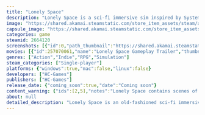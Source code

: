 ```yaml
---
title: "Lonely Space"
description: "Lonely Space is a sci-fi immersive sim inspired by System Shock 2, Dead Space and Prey. You find yourself awakened from hibernation in the docking bay of the Cassiopeia Space Station. The rest of the crew vanished a long time ago. You need to find them and unravel the secrets of Cassiopeia Station."
image: "https://shared.akamai.steamstatic.com/store_item_assets/steam/apps/2664120/header.jpg?t=1730454176"
capsule_image: "https://shared.akamai.steamstatic.com/store_item_assets/steam/apps/2664120/capsule_231x87.jpg?t=1730454176"
categories: game
steamid: 2664120
screenshots: [{"id":0,"path_thumbnail":"https://shared.akamai.steamstatic.com/store_item_assets/steam/apps/2664120/ss_f51b8106601120e25df177f6ed45567f406f68ac.600x338.jpg?t=1730454176","path_full":"https://shared.akamai.steamstatic.com/store_item_assets/steam/apps/2664120/ss_f51b8106601120e25df177f6ed45567f406f68ac.1920x1080.jpg?t=1730454176"},{"id":1,"path_thumbnail":"https://shared.akamai.steamstatic.com/store_item_assets/steam/apps/2664120/ss_d24cda929df2beded294f7674701847fa57e0814.600x338.jpg?t=1730454176","path_full":"https://shared.akamai.steamstatic.com/store_item_assets/steam/apps/2664120/ss_d24cda929df2beded294f7674701847fa57e0814.1920x1080.jpg?t=1730454176"},{"id":2,"path_thumbnail":"https://shared.akamai.steamstatic.com/store_item_assets/steam/apps/2664120/ss_fcda4819ea7603b197ae468bf146a0180a932ea3.600x338.jpg?t=1730454176","path_full":"https://shared.akamai.steamstatic.com/store_item_assets/steam/apps/2664120/ss_fcda4819ea7603b197ae468bf146a0180a932ea3.1920x1080.jpg?t=1730454176"},{"id":3,"path_thumbnail":"https://shared.akamai.steamstatic.com/store_item_assets/steam/apps/2664120/ss_526db42104c147a689a74d681eecb84fd1de5d05.600x338.jpg?t=1730454176","path_full":"https://shared.akamai.steamstatic.com/store_item_assets/steam/apps/2664120/ss_526db42104c147a689a74d681eecb84fd1de5d05.1920x1080.jpg?t=1730454176"},{"id":4,"path_thumbnail":"https://shared.akamai.steamstatic.com/store_item_assets/steam/apps/2664120/ss_7ca32aae8bcdba45fe7ebe9216744f05db0ee24f.600x338.jpg?t=1730454176","path_full":"https://shared.akamai.steamstatic.com/store_item_assets/steam/apps/2664120/ss_7ca32aae8bcdba45fe7ebe9216744f05db0ee24f.1920x1080.jpg?t=1730454176"},{"id":5,"path_thumbnail":"https://shared.akamai.steamstatic.com/store_item_assets/steam/apps/2664120/ss_56ebb0c80a29937edf6bc60951704e7c35816e5e.600x338.jpg?t=1730454176","path_full":"https://shared.akamai.steamstatic.com/store_item_assets/steam/apps/2664120/ss_56ebb0c80a29937edf6bc60951704e7c35816e5e.1920x1080.jpg?t=1730454176"},{"id":6,"path_thumbnail":"https://shared.akamai.steamstatic.com/store_item_assets/steam/apps/2664120/ss_507455cc08137336c1605f3a1fa2a577a479d4e0.600x338.jpg?t=1730454176","path_full":"https://shared.akamai.steamstatic.com/store_item_assets/steam/apps/2664120/ss_507455cc08137336c1605f3a1fa2a577a479d4e0.1920x1080.jpg?t=1730454176"},{"id":7,"path_thumbnail":"https://shared.akamai.steamstatic.com/store_item_assets/steam/apps/2664120/ss_c5d99c132c2129d352505bdaa31f741131ac21ec.600x338.jpg?t=1730454176","path_full":"https://shared.akamai.steamstatic.com/store_item_assets/steam/apps/2664120/ss_c5d99c132c2129d352505bdaa31f741131ac21ec.1920x1080.jpg?t=1730454176"},{"id":8,"path_thumbnail":"https://shared.akamai.steamstatic.com/store_item_assets/steam/apps/2664120/ss_ef0212624deafdb0426e491bcfb45e80f0c7c605.600x338.jpg?t=1730454176","path_full":"https://shared.akamai.steamstatic.com/store_item_assets/steam/apps/2664120/ss_ef0212624deafdb0426e491bcfb45e80f0c7c605.1920x1080.jpg?t=1730454176"},{"id":9,"path_thumbnail":"https://shared.akamai.steamstatic.com/store_item_assets/steam/apps/2664120/ss_e55060aada6708d84d1da3212a919c95fab4d1db.600x338.jpg?t=1730454176","path_full":"https://shared.akamai.steamstatic.com/store_item_assets/steam/apps/2664120/ss_e55060aada6708d84d1da3212a919c95fab4d1db.1920x1080.jpg?t=1730454176"},{"id":10,"path_thumbnail":"https://shared.akamai.steamstatic.com/store_item_assets/steam/apps/2664120/ss_3460a3e67bf9515f67c34a9099948503a0074cef.600x338.jpg?t=1730454176","path_full":"https://shared.akamai.steamstatic.com/store_item_assets/steam/apps/2664120/ss_3460a3e67bf9515f67c34a9099948503a0074cef.1920x1080.jpg?t=1730454176"},{"id":11,"path_thumbnail":"https://shared.akamai.steamstatic.com/store_item_assets/steam/apps/2664120/ss_b41becbb3c979c1482fe36d0a2f469a3860f5bbb.600x338.jpg?t=1730454176","path_full":"https://shared.akamai.steamstatic.com/store_item_assets/steam/apps/2664120/ss_b41becbb3c979c1482fe36d0a2f469a3860f5bbb.1920x1080.jpg?t=1730454176"}]
movies: [{"id":257070061,"name":"Lonely Space Gameplay Trailer","thumbnail":"https://shared.akamai.steamstatic.com/store_item_assets/steam/apps/257070061/e62cc063edba373b513f5f1a64e60928fa9306c6/movie_600x337.jpg?t=1730454161","webm":{"480":"http://video.akamai.steamstatic.com/store_trailers/257070061/movie480_vp9.webm?t=1730454161","max":"http://video.akamai.steamstatic.com/store_trailers/257070061/movie_max_vp9.webm?t=1730454161"},"mp4":{"480":"http://video.akamai.steamstatic.com/store_trailers/257070061/movie480.mp4?t=1730454161","max":"http://video.akamai.steamstatic.com/store_trailers/257070061/movie_max.mp4?t=1730454161"},"highlight":true}]
genres: ["Action","Indie","RPG","Simulation"]
steam_categories: ["Single-player"]
platforms: {"windows":true,"mac":false,"linux":false}
developers: ["HC-Games"]
publishers: ["HC-Games"]
release_date: {"coming_soon":true,"date":"Coming soon"}
content_warning: {"ids":[2,5],"notes":"Lonely Space contains scenes of violence and gore toward humanoid enemies. Lonely Space also has terrifying scenes and screamers."}
about: null
detailed_description: "Lonely Space is an old-fashioned sci-fi immersive sim game. You find yourself awakened from hibernation in the docking bay of the Cassiopeia Space Station. The rest of the crew vanished a long time ago. You have to rescue them and unravel the secrets of Cassiopeia Station. <br><br><img class=\"bb_img\" src=\"https://shared.akamai.steamstatic.com/store_item_assets/steam/apps/2664120/extras/RevealHiddenCodeHalfCrop.gif?t=1730454176\" /><br><br><strong>Key features:</strong><br>- Story based;<br>- Hacking;<br>- Inventory managment;<br>- Various humanoid and mechanical enemies;<br>- Various melee, kinematic and sci-fi weapons + addons;<br>- Henetic modifications;<br>- PSI abilities;<br>- Only one save, you revive after death in special capsule;<br><br><img class=\"bb_img\" src=\"https://shared.akamai.steamstatic.com/store_item_assets/steam/apps/2664120/extras/SlowTimeSkill.gif?t=1730454176\" />"
---
```


